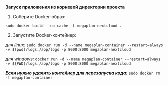 **Запуск приложения из корневой директории проекта**
1. Соберите Docker-образ:

`sudo docker build --no-cache -t megaplan-nextcloud .`

2. Запустите Docker-контейнер:

_для linux:_
`sudo docker run -d --name megaplan-container --restart=always -v $(pwd)/logs:/app/logs -p 8000:8000 megaplan-nextcloud`

_для windows:_
`docker run -d --name megaplan-container --restart=always -v ${PWD}/logs:/app/logs -p 8000:8000 megaplan-nextcloud`

**_Если нужно удалить контейнер для перезапуска кода:_**
`sudo docker rm -f megaplan-container`